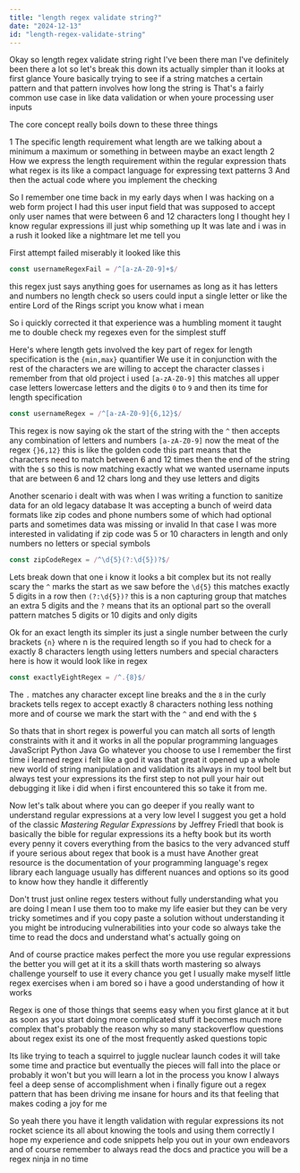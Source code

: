 ```yaml
---
title: "length regex validate string?"
date: "2024-12-13"
id: "length-regex-validate-string"
---
```


Okay so length regex validate string right I've been there man I've definitely been there a lot so let's break this down its actually simpler than it looks at first glance Youre basically trying to see if a string matches a certain pattern and that pattern involves how long the string is That's a fairly common use case in like data validation or when youre processing user inputs

The core concept really boils down to these three things

1 The specific length requirement what length are we talking about a minimum a maximum or something in between maybe an exact length
2 How we express the length requirement within the regular expression thats what regex is its like a compact language for expressing text patterns
3 And then the actual code where you implement the checking

So I remember one time back in my early days when I was hacking on a web form project I had this user input field that was supposed to accept only user names that were between 6 and 12 characters long I thought hey I know regular expressions ill just whip something up It was late and i was in a rush it looked like a nightmare let me tell you

First attempt failed miserably it looked like this

```javascript
const usernameRegexFail = /^[a-zA-Z0-9]+$/
```
this regex just says anything goes for usernames as long as it has letters and numbers no length check so users could input a single letter or like the entire Lord of the Rings script you know what i mean

So i quickly corrected it that experience was a humbling moment it taught me to double check my regexes even for the simplest stuff

Here's where length gets involved the key part of regex for length specification is the `{min,max}` quantifier We use it in conjunction with the rest of the characters we are willing to accept the character classes i remember from that old project i used `[a-zA-Z0-9]` this matches all upper case letters lowercase letters and the digits `0` to `9` and then its time for length specification

```javascript
const usernameRegex = /^[a-zA-Z0-9]{6,12}$/
```
This regex is now saying ok the start of the string with the `^` then accepts any combination of letters and numbers `[a-zA-Z0-9]` now the meat of the regex `{}6,12}` this is like the golden code this part means that the characters need to match between 6 and 12 times then the end of the string with the `$` so this is now matching exactly what we wanted username inputs that are between 6 and 12 chars long and they use letters and digits

Another scenario i dealt with was when I was writing a function to sanitize data for an old legacy database It was accepting a bunch of weird data formats like zip codes and phone numbers some of which had optional parts and sometimes data was missing or invalid In that case I was more interested in validating if zip code was 5 or 10 characters in length and only numbers no letters or special symbols

```javascript
const zipCodeRegex = /^\d{5}(?:\d{5})?$/
```

Lets break down that one i know it looks a bit complex but its not really scary the `^` marks the start as we saw before the `\d{5}` this matches exactly 5 digits in a row then `(?:\d{5})?` this is a non capturing group that matches an extra 5 digits and the `?` means that its an optional part so the overall pattern matches 5 digits or 10 digits and only digits

Ok for an exact length its simpler its just a single number between the curly brackets `{n}` where n is the required length so if you had to check for a exactly 8 characters length using letters numbers and special characters here is how it would look like in regex

```javascript
const exactlyEightRegex = /^.{8}$/
```

The `.` matches any character except line breaks and the `8` in the curly brackets tells regex to accept exactly 8 characters nothing less nothing more and of course we mark the start with the `^` and end with the `$`

So thats that in short regex is powerful you can match all sorts of length constraints with it and it works in all the popular programming languages JavaScript Python Java Go whatever you choose to use I remember the first time i learned regex i felt like a god it was that great it opened up a whole new world of string manipulation and validation its always in my tool belt but always test your expressions its the first step to not pull your hair out debugging it like i did when i first encountered this so take it from me.

Now let's talk about where you can go deeper if you really want to understand regular expressions at a very low level I suggest you get a hold of the classic _Mastering Regular Expressions_ by Jeffrey Friedl that book is basically the bible for regular expressions its a hefty book but its worth every penny it covers everything from the basics to the very advanced stuff if youre serious about regex that book is a must have Another great resource is the documentation of your programming language's regex library each language usually has different nuances and options so its good to know how they handle it differently

Don't trust just online regex testers without fully understanding what you are doing I mean I use them too to make my life easier but they can be very tricky sometimes and if you copy paste a solution without understanding it you might be introducing vulnerabilities into your code so always take the time to read the docs and understand what's actually going on

And of course practice makes perfect the more you use regular expressions the better you will get at it its a skill thats worth mastering so always challenge yourself to use it every chance you get I usually make myself little regex exercises when i am bored so i have a good understanding of how it works

Regex is one of those things that seems easy when you first glance at it but as soon as you start doing more complicated stuff it becomes much more complex that's probably the reason why so many stackoverflow questions about regex exist its one of the most frequently asked questions topic

Its like trying to teach a squirrel to juggle nuclear launch codes it will take some time and practice but eventually the pieces will fall into the place or probably it won't but you will learn a lot in the process you know I always feel a deep sense of accomplishment when i finally figure out a regex pattern that has been driving me insane for hours and its that feeling that makes coding a joy for me

So yeah there you have it length validation with regular expressions its not rocket science its all about knowing the tools and using them correctly I hope my experience and code snippets help you out in your own endeavors and of course remember to always read the docs and practice you will be a regex ninja in no time
